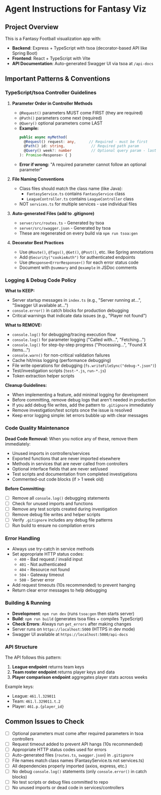 # Agent Instructions for Fantasy Viz

## Project Overview

This is a Fantasy Football visualization app with:

- **Backend**: Express + TypeScript with tsoa (decorator-based API like Spring Boot)
- **Frontend**: React + TypeScript with Vite
- **API Documentation**: Auto-generated Swagger UI via tsoa at `/api-docs`

## Important Patterns & Conventions

### TypeScript/tsoa Controller Guidelines

1. **Parameter Order in Controller Methods**

   - `@Request()` parameters MUST come FIRST (they are required)
   - `@Path()` parameters come next (required)
   - `@Query()` optional parameters come LAST
   - **Example:**
     ```typescript
     public async myMethod(
       @Request() request: any,      // Required - must be first
       @Path() id: string,            // Required path param
       @Query() week?: number         // Optional query param - last
     ): Promise<Response> { }
     ```
   - **Error if wrong:** "A required parameter cannot follow an optional parameter"

2. **File Naming Conventions**

   - Class files should match the class name (like Java):
     - `FantasyService.ts` contains `FantasyService` class
     - `LeagueController.ts` contains `LeagueController` class
   - NOT `services.ts` for multiple services - use individual files

3. **Auto-generated Files (add to .gitignore)**

   - `server/src/routes.ts` - Generated by tsoa
   - `server/src/swagger.json` - Generated by tsoa
   - These are regenerated on every build via `npm run tsoa:gen`

4. **Decorator Best Practices**
   - Use `@Route()`, `@Tags()`, `@Get()`, `@Post()`, etc. like Spring annotations
   - Add `@Security("cookieAuth")` for authenticated endpoints
   - Use `@Response<ErrorResponse>()` for each error status code
   - Document with `@summary` and `@example` in JSDoc comments

### Logging & Debug Code Policy

**What to KEEP:**

- Server startup messages in `index.ts` (e.g., "Server running at...", "Swagger UI available at...")
- `console.error()` in catch blocks for production debugging
- Critical warnings that indicate data issues (e.g., "Player not found")

**What to REMOVE:**

- `console.log()` for debugging/tracing execution flow
- `console.log()` for parameter logging ("Called with...", "Fetching...")
- `console.log()` for step-by-step progress ("Processing...", "Found X items...")
- `console.warn()` for non-critical validation failures
- Cache hit/miss logging (performance debugging)
- File write operations for debugging (`fs.writeFileSync("debug-*.json")`)
- Test/investigation scripts (`test-*.js`, `run-*.js`)
- Token extraction helper scripts

**Cleanup Guidelines:**

- When implementing a feature, add minimal logging for development
- Before committing, remove debug logs that aren't needed in production
- If you add debug file writes, add the pattern to `.gitignore` immediately
- Remove investigation/test scripts once the issue is resolved
- Keep error logging simple: let errors bubble up with clear messages

### Code Quality Maintenance

**Dead Code Removal:**
When you notice any of these, remove them immediately:

- Unused imports in controllers/services
- Exported functions that are never imported elsewhere
- Methods in services that are never called from controllers
- Optional interface fields that are never set/used
- Test scripts and documentation from completed investigations
- Commented-out code blocks (if > 1 week old)

**Before Committing:**

- [ ] Remove all `console.log()` debugging statements
- [ ] Check for unused imports and functions
- [ ] Remove any test scripts created during investigation
- [ ] Remove debug file writes and helper scripts
- [ ] Verify `.gitignore` includes any debug file patterns
- [ ] Run build to ensure no compilation errors

### Error Handling

- Always use try-catch in service methods
- Set appropriate HTTP status codes:
  - `400` - Bad request / invalid input
  - `401` - Not authenticated
  - `404` - Resource not found
  - `504` - Gateway timeout
  - `500` - Server error
- Add request timeouts (10s recommended) to prevent hanging
- Return clear error messages to help debugging

### Building & Running

- **Development**: `npm run dev` (runs `tsoa:gen` then starts server)
- **Build**: `npm run build` (generates tsoa files + compiles TypeScript)
- **Check Errors**: Always run `get_errors` after making changes
- Server runs on `https://localhost:5000` (HTTPS in dev mode)
- Swagger UI available at `https://localhost:5000/api-docs`

### API Structure

The API follows this pattern:

1. **League endpoint** returns team keys
2. **Team roster endpoint** returns player keys and data
3. **Player comparison endpoint** aggregates player stats across weeks

Example keys:

- League: `461.l.329011`
- Team: `461.l.329011.t.2`
- Player: `461.p.{player_id}`

## Common Issues to Check

- [ ] Optional parameters must come after required parameters in tsoa controllers
- [ ] Request timeout added to prevent API hangs (10s recommended)
- [ ] Appropriate HTTP status codes used for errors
- [ ] Auto-generated files (`routes.ts`, `swagger.json`) in `.gitignore`
- [ ] File names match class names (FantasyService.ts not services.ts)
- [ ] All dependencies properly imported (axios, express, etc.)
- [ ] No debug `console.log()` statements (only `console.error()` in catch blocks)
- [ ] No test scripts or debug files committed to repo
- [ ] No unused imports or dead code in services/controllers

